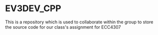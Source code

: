 # EV3DEV_CPP
This is a repository which is used to collaborate within the group to store the source code for our class's assignment for ECC4307
